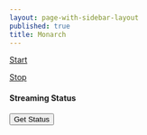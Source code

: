 ```yaml
---
layout: page-with-sidebar-layout
published: true
title: Monarch
---
```

<a class="btn btn-sm btn-success" href="http://admin:admin@192.168.7.99/Monarch/syncconnect/sdk.aspx?command=StartStreaming">Start</a>
<p/>
<a class="btn btn-sm btn-danger" href="http://admin:admin@192.168.7.99/Monarch/syncconnect/sdk.aspx?command=StopStreaming">Stop</a>
<p/>

<h4>Streaming Status</h4
<p id="demo"><button onClick="myTimer = setInterval(myCounter, 1000)">Get Status</button></p>

<script>
var status = 0;
function myCounter() {
  var xhr = new XMLHttpRequest();
	xhr.open('GET', 'http://admin:admin@192.168.7.99/Monarch/syncconnect/sdk.aspx?command=GetStatus');
	xhr.onload = function() {
    if (xhr.status === 200) {
      document.getElementById("demo").innerHTML = xhr.responseText;
    }
    else {
      document.getElementById("demo").innerHTML = "Request failed.  Returned status of " + xhr.status;
    }
};
xhr.send();
}
</script>
